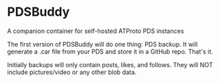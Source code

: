 # PDSBuddy
A companion container for self-hosted ATProto PDS instances

The first version of PDSBuddy will do one thing: PDS backup. It will generate a .car file from your PDS and store it in a GitHub repo. That's it.

Initially backups will only contain posts, likes, and follows. They will NOT include pictures/video or any other blob data.